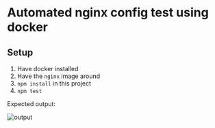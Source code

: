# Automated nginx config test using docker

## Setup

1. Have docker installed
2. Have the `nginx` image around
3. `npm install` in this project
4. `npm test`

Expected output:

![output](https://cldup.com/YJKZIuTvy5.png)

